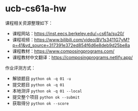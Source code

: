 # ucb-cs61a-hw
课程相关资源整理如下：

- 课程网站：https://inst.eecs.berkeley.edu/~cs61a/su20/
- 课程视频：https://www.bilibili.com/video/BV1s3411G7yM?p=41&vd_source=317391e372ed854f6d6e8deb9d25be8a
- 课程教材：https://www.composingprograms.com/
- 课程教材中文翻译：https://composingprograms.netlify.app/

作业评测方式：

- 解锁题目 `python ok -q 01 -u`
- 提交题目 `python ok -q 01`
- 本地测评 `python ok -q 01 --local`
- 提交整个项目 `python ok --submit`
- 获取得分 `python ok --score`
